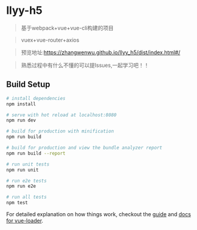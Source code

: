 # llyy-h5

> 基于webpack+vue+vue-cli构建的项目

> vuex+vue-router+axios

> 预览地址:https://zhangwenwu.github.io/llyy_h5/dist/index.html#/

> 熟悉过程中有什么不懂的可以提Issues,一起学习吧！！

## Build Setup

``` bash
# install dependencies
npm install

# serve with hot reload at localhost:8080
npm run dev

# build for production with minification
npm run build

# build for production and view the bundle analyzer report
npm run build --report

# run unit tests
npm run unit

# run e2e tests
npm run e2e

# run all tests
npm test
```

For detailed explanation on how things work, checkout the [guide](http://vuejs-templates.github.io/webpack/) and [docs for vue-loader](http://vuejs.github.io/vue-loader).
